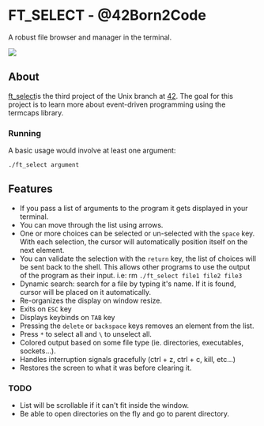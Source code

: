 # FT_SELECT - @42Born2Code

A robust file browser and manager in the terminal.

![](https://github.com/jon-finkel/ft_select/blob/master/ft_select.gif)

## About

[ft_select][2]is the third project of the Unix branch at [42][1]. The goal for this project is to learn more about event-driven programming using the termcaps library.

### Running

A basic usage would involve at least one argument:

 	./ft_select argument

## Features

* If you pass a list of arguments to the program it gets displayed in your terminal.
* You can move through the list using arrows.
* One or more choices can be selected or un-selected with the `space` key. With
each selection, the cursor will automatically position itself on the next element.
* You can validate the selection with the `return` key, the list of choices will
be sent back to the shell. This allows other programs to use the output of the program as their input. i.e: rm `./ft_select file1 file2 file3`
* Dynamic search: search for a file by typing it's name. If it is found, cursor will be placed on it automatically.
* Re-organizes the display on window resize.
* Exits on `ESC` key
* Displays keybinds on `TAB` key
* Pressing the `delete` or `backspace` keys removes an element from the list.
* Press `*` to select all and `\` to unselect all.
* Colored output based on some file type (ie. directories, executables, sockets...).
* Handles interruption signals gracefully (ctrl + z, ctrl + c, kill, etc...)
* Restores the screen to what it was before clearing it.

### TODO

* List will be scrollable if it can't fit inside the window.
* Be able to open directories on the fly and go to parent directory.

[1]: http://42.fr "42 Paris"
[2]: https://github.com/jon-finkel/ft_select/blob/master/project_instructions/ft_select.en.pdf "ft_select"
